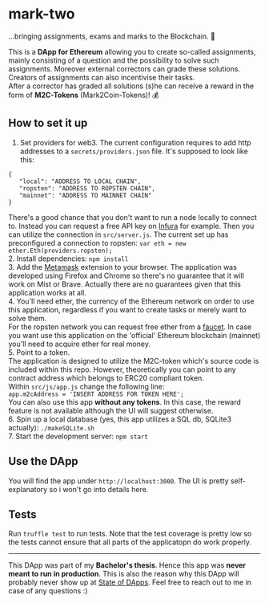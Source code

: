 # mark-two

...bringing assignments, exams and marks to the Blockchain. :rocket:

This is a **DApp for Ethereum** allowing you to create so-called assignments, mainly consisting of a question and the possibility to solve such assignments. Moreover external correctors can grade these solutions. Creators of assignments can also incentivise their tasks.  
After a corrector has graded all solutions (s)he can receive a reward in the form of **M2C-Tokens** (Mark2Coin-Tokens)! :moneybag:

## How to set it up
1. Set providers for web3.
 The current configuration requires to add http addresses to a `secrets/providers.json` file.
 It's supposed to look like this:
 ```
 {
	"local": "ADDRESS TO LOCAL CHAIN",
	"ropsten": "ADDRESS TO ROPSTEN CHAIN",
	"mainnet": "ADDRESS TO MAINNET CHAIN"
 }
 ```

 There's a good chance that you don't want to run a node locally to connect to. Instead you can request a free API key on [Infura](https://infura.io/) for example.
 Then you can utilize the connection in `src/server.js`. The current set up has preconfigured a connection to ropsten:
 `var eth = new ether.Eth(providers.ropsten);`  
2. Install dependencies: `npm install`  
3. Add the [Metamask](https://metamask.io/) extension to your browser. The application was developed using Firefox and Chrome so there's no guarantee that it will work on Mist or Brave. Actually there are no guarantees given that this application works at all.  
4. You'll need ether, the currency of the Ethereum network on order to use this application, regardless if you want to create tasks or merely want to solve them.  
For the ropsten network you can request free ether from a [faucet](https://faucet.ropsten.be/). In case you want use this application on the 'official' Ethereum blockchain (mainnet) you'll need to acquire ether for real money.  
5. Point to a token.  
 The application is designed to utilize the M2C-token which's source code is included within this repo. However, theoretically you can point to any contract address which belongs to ERC20 compliant token.  
 Within `src/js/app.js` change the following line:  
 `app.m2cAddress = 'INSERT ADDRESS FOR TOKEN HERE';`  
 You can also use this app **without any tokens**. In this case, the reward feature is not available although the UI will suggest otherwise.  
6. Spin up a local database (yes, this app utilizes a SQL db, SQLite3 actually): `./makeSQLite.sh`  
7. Start the development server:
`npm start`

## Use the DApp

You will find the app under `http://localhost:3000`. The UI is pretty self-explanatory so i won't go into details here.

## Tests

Run `truffle test` to run tests. Note that the test coverage is pretty low so the tests cannot ensure that all parts of the applicatopn do work properly.

---

This DApp was part of my **Bachelor's thesis**. Hence this app was **never meant to run in production**. This is also the reason why this DApp will probably never show up at [State of DApps](https://www.stateofthedapps.com/). Feel free to reach out to me in case of any questions :)
